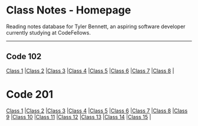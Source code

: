 # Class Notes - Homepage

Reading notes database for Tyler Bennett, an aspiring software developer currently studying at CodeFellows.

---

## Code 102

[Class 1](https://tyler-bennett52.github.io/reading-notes/102/class1) |[Class 2](https://tyler-bennett52.github.io/reading-notes/102/class2) |[Class 3](https://tyler-bennett52.github.io/reading-notes/102/class3) |[Class 4](https://tyler-bennett52.github.io/reading-notes/102/class4) |[Class 5](https://tyler-bennett52.github.io/reading-notes/102/class5) |[Class 6](https://tyler-bennett52.github.io/reading-notes/102/class6) |[Class 7](https://tyler-bennett52.github.io/reading-notes/102/class7) |[Class 8](https://tyler-bennett52.github.io/reading-notes/102/class8) |

# Code 201

[Class 1](https://tyler-bennett52.github.io/reading-notes/201/class1) |[Class 2](https://tyler-bennett52.github.io/reading-notes/201/class2) |[Class 3](https://tyler-bennett52.github.io/reading-notes/201/class3) |[Class 4](https://tyler-bennett52.github.io/reading-notes/201/class4) |[Class 5](https://tyler-bennett52.github.io/reading-notes/201/class5) |[Class 6](https://tyler-bennett52.github.io/reading-notes/201/class6) |[Class 7](https://tyler-bennett52.github.io/reading-notes/201/class7) |[Class 8](https://tyler-bennett52.github.io/reading-notes/201/class8) |[Class 9](https://tyler-bennett52.github.io/reading-notes/201/class9) |[Class 10](https://tyler-bennett52.github.io/reading-notes/201/class10) |[Class 11](https://tyler-bennett52.github.io/reading-notes/201/class11) |[Class 12](https://tyler-bennett52.github.io/reading-notes/201/class12) |[Class 13](https://tyler-bennett52.github.io/reading-notes/201/class13) |[Class 14](https://tyler-bennett52.github.io/reading-notes/201/class14) |[Class 15](https://tyler-bennett52.github.io/reading-notes/201/class15) |
